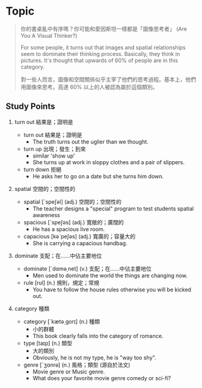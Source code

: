 # Topic

> 你的書桌亂中有序嗎？你可能和愛因斯坦一樣都是「圖像思考者」 (Are You A Visual Thinker?)<br>
>
> For some people, it turns out that images and spatial relationships seem to dominate their thinking process. Basically, they think in pictures. It's thought that upwards of 60% of people are in this category.<br>
>
> 對一些人而言，圖像和空間關係似乎主宰了他們的思考過程。基本上，他們用圖像來思考。高達 60% 以上的人被認為屬於這個類別。

## Study Points
1. turn out  結果是；證明是
    * turn out  結果是；證明是
        - The truth turns out the uglier than we thought.
    * turn up	  出現；發生；到來
        - similar 'show up'
        - She turns up at work in sloppy clothes and a pair of slippers.
    * turn down  拒絕
        - He asks her to go on a date but she turns him down.

2. spatial  空間的；空間性的
    * spatial  [ˋspeʃəl]  (adj.)  空間的；空間性的
        - The teacher designs a "special" program to test students spatial awareness
    * spacious  [ˋspeʃəs]  (adj.)  寬敞的；廣闊的
        - He has a spacious live room.
    * capacious  [kəˋpeʃəs]  (adj.)  寬廣的；容量大的
        - She is carrying a capacious handbag.

3. dominate  支配；在……中佔主要地位
    * dominate  [ˋdɑmə͵net]  (v.)  支配；在……中佔主要地位
        - Men used to dominate the world the things are changing now.
    * rule  [rul]  (n.)  規則，規定；常規
        - You have to follow the house rules otherwise you will be kicked out.

4. category  種類
    * category  [ˋkætə͵gorɪ]  (n.)  種類
        - 小的群體
        - This book clearly falls into the category of romance.
    * type  [taɪp]  (n.)  類型
        - 大的類別
        - Obviously, he is not my type, he is "way too shy".
    * genre  [ˋʒɑnrə]  (n.)  風格；類型 (源自於法文)
        - Movie genre or Music genre.
        - What does your favorite movie genre comedy or sci-fi?


